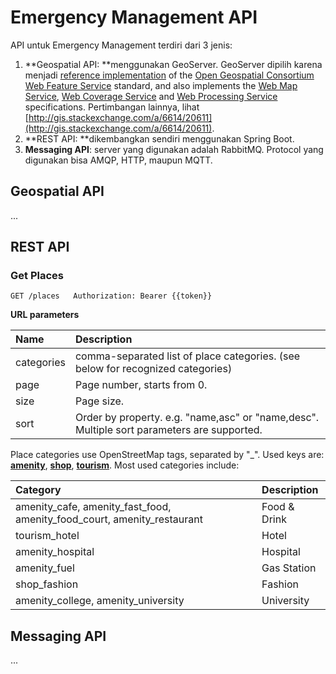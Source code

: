 # Emergency Management API

API untuk Emergency Management terdiri dari 3 jenis:

1. **Geospatial API: **menggunakan GeoServer. GeoServer dipilih karena menjadi [reference implementation](https://en.wikipedia.org/wiki/Reference_implementation) of the [Open Geospatial Consortium](https://en.wikipedia.org/wiki/Open_Geospatial_Consortium) [Web Feature Service](https://en.wikipedia.org/wiki/Web_Feature_Service) standard, and also implements the [Web Map Service](https://en.wikipedia.org/wiki/Web_Map_Service), [Web Coverage Service](https://en.wikipedia.org/wiki/Web_Coverage_Service) and [Web Processing Service](https://en.wikipedia.org/wiki/Web_Processing_Service) specifications. Pertimbangan lainnya, lihat [http://gis.stackexchange.com/a/6614/20611](http://gis.stackexchange.com/a/6614/20611).
2. **REST API: **dikembangkan sendiri menggunakan Spring Boot.
3. **Messaging API**: server yang digunakan adalah RabbitMQ. Protocol yang digunakan bisa AMQP, HTTP, maupun MQTT.

## Geospatial API

...

## REST API

### Get Places

`GET /places  
Authorization: Bearer {{token}}`

**URL parameters**

| Name | Description |
| :--- | :--- |
| categories | comma-separated list of place categories. \(see below for recognized categories\) |
| page | Page number, starts from 0. |
| size | Page size. |
| sort | Order by property. e.g. "name,asc" or "name,desc". Multiple sort parameters are supported. |

Place categories use OpenStreetMap tags, separated by "\_". Used keys are: [**amenity**](https://wiki.openstreetmap.org/wiki/Key:amenity), [**shop**](https://wiki.openstreetmap.org/wiki/Key:shop), [**tourism**](https://wiki.openstreetmap.org/wiki/Key:tourism). Most used categories include:

| Category | Description |
| :--- | :--- |
| amenity\_cafe, amenity\_fast\_food, amenity\_food\_court, amenity\_restaurant | Food & Drink |
| tourism\_hotel | Hotel |
| amenity\_hospital | Hospital |
| amenity\_fuel | Gas Station |
| shop\_fashion | Fashion |
| amenity\_college, amenity\_university | University |

## Messaging API

...

